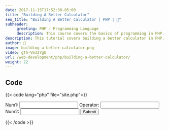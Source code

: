 ```yaml
---
date: 2017-11-15T17:52:38-05:00
title: "Building A Better Calculator"
seo_title: "Building A Better Calculator | PHP | 🦒"
subheader:
     greeting: PHP - Programming Language
     description: This course covers the basics of programming in PHP. Work your way through the videos/articles and I'll teach you everything you need to know to start your programming journey!
description: This tutorial covers building a better calculator in PHP.
author: 🦒
image: building-a-better-calculator.png
video: gTh-Vm32YgU
url: /web-development/php/building-a-better-calculator/
weight: 22
---
```


## Code

{{< code lang="php" file="site.php">}}
<form action="site.php" method="GET">
     Num1: <input type="number" name="num1">
     Operator: <input type="text" name="op">
     Num2: <input type="number" name="num2">
     <input type="submit">
</form>

<?php
     $num1 = $_GET["num1"];
     $num2 = $_GET["num2"];
     $op = $_GET["op"];

     if($op == "+"){
          echo $num1 + $num2;
     } elseif($op == "-"){
          echo $num1 - $num2;
     } elseif($op == "/"){
          echo $num1 / $num2;
     } elseif($op == "*"){
          echo $num1 * $num2;
     } else {
          echo "Invalid Operator";
     }
?>
{{< /code >}}